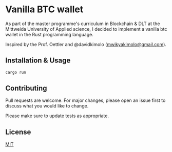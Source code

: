 # Vanilla BTC wallet

As part of the master programme's curriculum in Blockchain & DLT at the Mittweida University of Applied science, I decided to implement a vanilla btc wallet in the Rust programming language.


Inspired by the Prof. Oettler and @davidkimolo (mwikyakimolo@gmail.com).

## Installation & Usage


```bash
cargo run
```


## Contributing
Pull requests are welcome. For major changes, please open an issue first to discuss what you would like to change.

Please make sure to update tests as appropriate.

## License
[MIT](https://choosealicense.com/licenses/mit/)